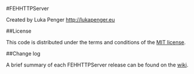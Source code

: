 #FEHHTTPServer

Created by Luka Penger
http://lukapenger.eu


##License

This code is distributed under the terms and conditions of the [MIT license](https://github.com/luka1995/FEHHTTPServer/blob/master/LICENSE).

##Change log

A brief summary of each FEHHTTPServer release can be found on the [wiki](https://github.com/luka1995/FEHHTTPServer/wiki/Change-log).